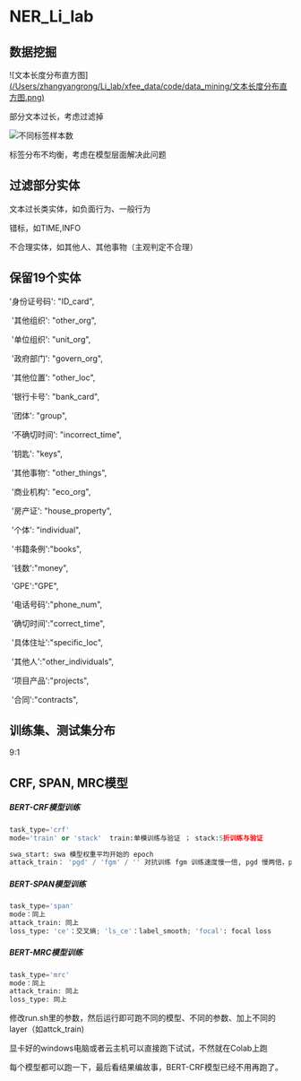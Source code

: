 # NER_Li_lab

## 数据挖掘

![文本长度分布直方图][(/Users/zhangyangrong/Li_lab/xfee_data/code/data_mining/文本长度分布直方图.png)](https://github.com/pikachongfeng/NER_Li_lab/blob/main/src/data_mining/%E6%96%87%E6%9C%AC%E9%95%BF%E5%BA%A6%E5%88%86%E5%B8%83%E7%9B%B4%E6%96%B9%E5%9B%BE.png)

部分文本过长，考虑过滤掉



![不同标签样本数](/Users/zhangyangrong/Li_lab/xfee_data/code/data_mining/不同标签样本数.png)

标签分布不均衡，考虑在模型层面解决此问题



## 过滤部分实体

文本过长类实体，如负面行为、一般行为

错标，如TIME,INFO

不合理实体，如其他人、其他事物（主观判定不合理）



## 保留19个实体

'身份证号码': "ID_card",

​        '其他组织': "other_org",

​        '单位组织': "unit_org",

​        '政府部门': "govern_org",

​        '其他位置': "other_loc",

​        '银行卡号': "bank_card",

​        '团体': "group",

​        '不确切时间': "incorrect_time",

​        '钥匙': "keys",

​        '其他事物': "other_things",

​        '商业机构': "eco_org",

​        '房产证': "house_property",

​        '个体': "individual",

​        '书籍条例':"books",

​        '钱数':"money",

​        'GPE':"GPE",

​        '电话号码':"phone_num",

​        '确切时间':"correct_time",

​        '具体住址':"specific_loc",

​        '其他人':"other_individuals",

​        '项目产品':"projects",

​        '合同':"contracts",



## 训练集、测试集分布

9:1



## CRF, SPAN, MRC模型

##### BERT-CRF模型训练 

```python
task_type='crf'
mode='train' or 'stack'  train:单模训练与验证 ； stack:5折训练与验证

swa_start: swa 模型权重平均开始的 epoch
attack_train： 'pgd' / 'fgm' / '' 对抗训练 fgm 训练速度慢一倍, pgd 慢两倍，pgd 本次数据集效果明显
```

##### BERT-SPAN模型训练 

```python
task_type='span'
mode：同上
attack_train: 同上
loss_type: 'ce'：交叉熵; 'ls_ce'：label_smooth; 'focal': focal loss
```

##### BERT-MRC模型训练 

```python
task_type='mrc'
mode：同上
attack_train: 同上
loss_type: 同上
```

修改run.sh里的参数，然后运行即可跑不同的模型、不同的参数、加上不同的layer（如attck_train)

显卡好的windows电脑或者云主机可以直接跑下试试，不然就在Colab上跑

每个模型都可以跑一下，最后看结果编故事，BERT-CRF模型已经不用再跑了。
